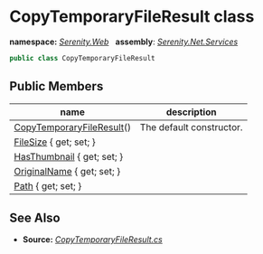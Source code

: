 # CopyTemporaryFileResult class
**namespace:** *[Serenity.Web](../README.md#serenity.web-namespace)*   **assembly**: *[Serenity.Net.Services](../README.md)*

```csharp
public class CopyTemporaryFileResult
```

## Public Members

| name | description |
| --- | --- |
| [CopyTemporaryFileResult](CopyTemporaryFileResult/CopyTemporaryFileResult.md)() | The default constructor. |
| [FileSize](CopyTemporaryFileResult/FileSize.md) { get; set; } |  |
| [HasThumbnail](CopyTemporaryFileResult/HasThumbnail.md) { get; set; } |  |
| [OriginalName](CopyTemporaryFileResult/OriginalName.md) { get; set; } |  |
| [Path](CopyTemporaryFileResult/Path.md) { get; set; } |  |

## See Also

* **Source:** *[CopyTemporaryFileResult.cs](https://github.com/serenity-is/Serenity/blob/master/src/Serenity.Net.Services/Upload/CopyTemporaryFileResult.cs)*